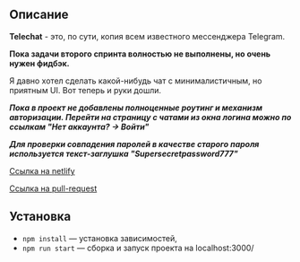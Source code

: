 ## Описание

**Telechat** - это, по сути, копия всем известного мессенджера Telegram.

**Пока задачи второго спринта волностью не выполнены, но очень нужен фидбэк.**

Я давно хотел сделать какой-нибудь чат с минималистичным, но приятным UI. 
Вот теперь и руки дошли.

**_Пока в проект не добавлены полноценные роутинг и механизм авторизации. 
Перейти на страницу с чатами из окна логина можно по ссылкам "Нет аккаунта? -> Войти"_**

_**Для проверки совпадения паролей в качестве старого пароля используется текст-заглушка "Supersecretpassword777"**_

[Ссылка на netlify](https://quiet-hamster-7d7a9a.netlify.app/)

[Ссылка на pull-request](https://github.com/nikita11044/middle.messenger.praktikum.yandex/pull/2)

## Установка
- `npm install` — установка зависимостей,
- `npm run start` — сборка и запуск проекта на localhost:3000/
